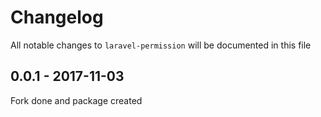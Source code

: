 # Changelog

All notable changes to `laravel-permission` will be documented in this file

## 0.0.1 - 2017-11-03
Fork done and package created
